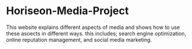 # Horiseon-Media-Project
This website explains different aspects of media and shows how to use these asoects in different ways.
this includes; search engine optimization, online reputation management, and social media marketing.
